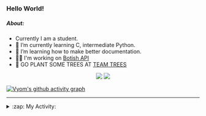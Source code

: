 ### Hello World!

##### About:
- Currently I am a student.
- 🌱 I’m currently learning C, intermediate Python.
- 🌱 I’m learning how to make better documentation.
- 👨‍💻 I'm working on [Botish API](https://github.com/Vyvy-vi/api)
- 🌱 GO PLANT SOME TREES AT [TEAM TREES](https://teamtrees.org/)

<p align="center">
  <a href="https://twitter.com/Vyvy_viM"><img target="_blank" src="https://img.shields.io/badge/twitter%20@Vyvy_viM-0D95E8?style=for-the-badge&logo=twitter&logoColor=white"/></a> 
  <a href="https://vyvy-vi.github.io/portfolio"><img target="_blank" src="https://img.shields.io/badge/-I_love_open_source-green?style=for-the-badge&logo=github&logoColor=black"/></a> 
</p>

[![Vyom's github activity graph](https://activity-graph.herokuapp.com/graph?username=Vyvy-vi)](https://github.com/ashutosh00710/github-readme-activity-graph)

---
<details>
  <summary>:zap: My Activity:</summary>
  
<!--START_SECTION:waka-->
![Code Time](http://img.shields.io/badge/Code%20Time-525%20hrs%2038%20mins-blue)

**I'm a Night 🦉** 

```text
🌞 Morning    43 commits     ██░░░░░░░░░░░░░░░░░░░░░░░   8.92% 
🌆 Daytime    117 commits    ██████░░░░░░░░░░░░░░░░░░░   24.27% 
🌃 Evening    147 commits    ███████░░░░░░░░░░░░░░░░░░   30.5% 
🌙 Night      175 commits    █████████░░░░░░░░░░░░░░░░   36.31%

```
📅 **I'm Most Productive on Sunday** 

```text
Monday       45 commits     ██░░░░░░░░░░░░░░░░░░░░░░░   9.34% 
Tuesday      79 commits     ████░░░░░░░░░░░░░░░░░░░░░   16.39% 
Wednesday    63 commits     ███░░░░░░░░░░░░░░░░░░░░░░   13.07% 
Thursday     57 commits     ███░░░░░░░░░░░░░░░░░░░░░░   11.83% 
Friday       47 commits     ██░░░░░░░░░░░░░░░░░░░░░░░   9.75% 
Saturday     56 commits     ███░░░░░░░░░░░░░░░░░░░░░░   11.62% 
Sunday       135 commits    ███████░░░░░░░░░░░░░░░░░░   28.01%

```


📊 **This Week I Spent My Time On** 

```text
🔥 Editors: 
Vim                      7 hrs 22 mins       █████████████████████████   100.0%

🐱‍💻 Projects: 
discord-bot              3 hrs 47 mins       ████████████░░░░░░░░░░░░░   51.28% 
CSF-101                  1 hr 38 mins        █████░░░░░░░░░░░░░░░░░░░░   22.18% 
puzzle-10-Vyvy-vi        39 mins             ██░░░░░░░░░░░░░░░░░░░░░░░   8.98% 
puzzle-8-Vyvy-vi         21 mins             █░░░░░░░░░░░░░░░░░░░░░░░░   4.87% 
discord-invite           16 mins             █░░░░░░░░░░░░░░░░░░░░░░░░   3.74%

```


 Last Updated on 16/12/2021
<!--END_SECTION:waka-->
</details>

